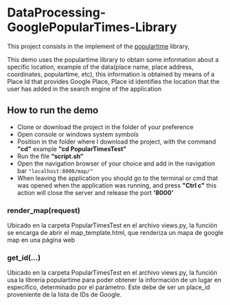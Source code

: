 # DataProcessing-GooglePopularTimes-Library

This project consists in the implement of the [populartime](https://github.com/m-wrzr/populartimes) library, 

This demo uses the populartime library to obtain some information about a specific location, example of the data(place name, 
place address, coordinates, populartime, etc), this information is obtained by means of a Place Id that provides Google Place, 
Place id identifies the location that the user has added in the search engine of the application

## How to run the demo
- Clone or download the project in the folder of your preference
- Open console or windows system symbols  
- Position in the folder where I download the project, with the command **"cd"** example **"cd PopularTimesTest"**
- Run the file **“script.sh”**
- Open the navigation browser of your choice and add in the navigation bar `"localhost:8000/map/"`
- When leaving the application you should go to the terminal or cmd that was opened when the application was running,
and press **"Ctrl c"** this action will close the server and release the port **‘8000’** 

### render_map(request)
Ubicado en la carpeta PopularTimesTest en el archivo views.py, la función se encarga de abrir el map_template.html, que renderiza un mapa de google map en una página web

### get_id(...)
Ubicado en la carpeta PopularTimesTest en el archivo views.py, la función usa la librería populartime para poder obtener la información de un lugar en específico, determinado por el parámetro. Este debe de ser un place_id proveniente de la lista de IDs de Google.
 



